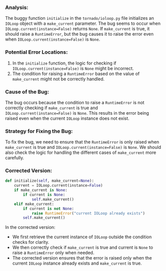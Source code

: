 ### Analysis:
The buggy function `initialize` in the `tornado/ioloop.py` file initializes an `IOLoop` object with a `make_current` parameter. The bug seems to occur when `IOLoop.current(instance=False)` returns `None`. If `make_current` is true, it should raise a `RuntimeError`, but the bug causes it to raise the error even when `IOLoop.current(instance=False)` is `None`.

### Potential Error Locations:
1. In the `initialize` function, the logic for checking if `IOLoop.current(instance=False)` is `None` might be incorrect.
2. The condition for raising a `RuntimeError` based on the value of `make_current` might not be correctly handled.

### Cause of the Bug:
The bug occurs because the condition to raise a `RuntimeError` is not correctly checking if `make_current` is true and `IOLoop.current(instance=False)` is `None`. This results in the error being raised even when the current `IOLoop` instance does not exist.

### Strategy for Fixing the Bug:
To fix the bug, we need to ensure that the `RuntimeError` is only raised when `make_current` is true and `IOLoop.current(instance=False)` is `None`. We should also check the logic for handling the different cases of `make_current` more carefully.

### Corrected Version:
```python
def initialize(self, make_current=None):
    current = IOLoop.current(instance=False)
    if make_current is None:
        if current is None:
            self.make_current()
    elif make_current:
        if current is not None:
            raise RuntimeError("current IOLoop already exists")
        self.make_current()
```

In the corrected version:
- We first retrieve the current instance of `IOLoop` outside the condition checks for clarity.
- We then correctly check if `make_current` is true and current is `None` to raise a `RuntimeError` only when needed.
- The corrected version ensures that the error is raised only when the current `IOLoop` instance already exists and `make_current` is true.